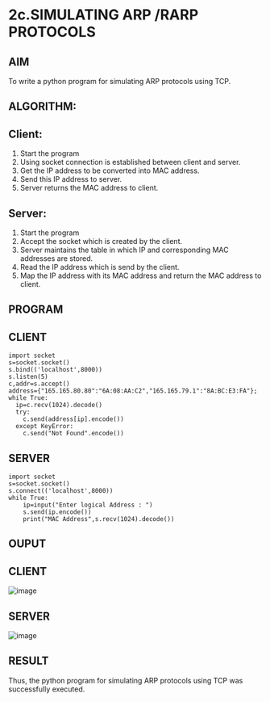 # 2c.SIMULATING ARP /RARP PROTOCOLS
## AIM
To write a python program for simulating ARP protocols using TCP.
## ALGORITHM:
## Client:
1. Start the program
2. Using socket connection is established between client and server.
3. Get the IP address to be converted into MAC address.
4. Send this IP address to server.
5. Server returns the MAC address to client.
## Server:
1. Start the program
2. Accept the socket which is created by the client.
3. Server maintains the table in which IP and corresponding MAC addresses are
stored.
4. Read the IP address which is send by the client.
5. Map the IP address with its MAC address and return the MAC address to client.

## PROGRAM 
## CLIENT
```
import socket 
s=socket.socket() 
s.bind(('localhost',8000)) 
s.listen(5) 
c,addr=s.accept() 
address={"165.165.80.80":"6A:08:AA:C2","165.165.79.1":"8A:BC:E3:FA"}; 
while True:
  ip=c.recv(1024).decode()
  try:
    c.send(address[ip].encode()) 
  except KeyError:
    c.send("Not Found".encode())
```
## SERVER
```
import socket 
s=socket.socket() 
s.connect(('localhost',8000)) 
while True:
    ip=input("Enter logical Address : ") 
    s.send(ip.encode()) 
    print("MAC Address",s.recv(1024).decode())
```
## OUPUT
## CLIENT
![image](https://github.com/user-attachments/assets/406b1eaf-d823-4205-99be-a3fcf526e2a0)
## SERVER
![image](https://github.com/user-attachments/assets/3aece5ef-c236-4136-8f25-4eaa6dbfc623)

## RESULT
Thus, the python program for simulating ARP protocols using TCP was successfully 
executed.
